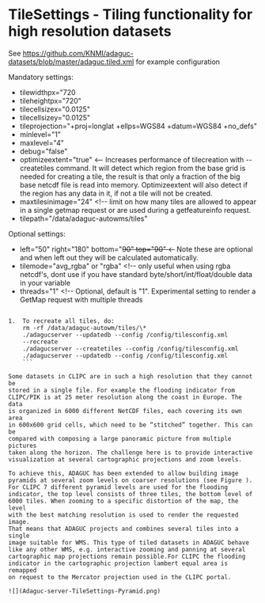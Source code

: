 TileSettings - Tiling functionality for high resolution datasets
================================================================

See https://github.com/KNMI/adaguc-datasets/blob/master/adaguc.tiled.xml
for example configuration

Mandatory settings:

-   tilewidthpx="720
-   tileheightpx="720"
-   tilecellsizex="0.0125"
-   tilecellsizey="0.0125"
-   tileprojection="+proj=longlat +ellps=WGS84 +datum=WGS84 +no_defs"
-   minlevel="1"
-   maxlevel="4"
-   debug="false"
-   optimizeextent="true" <-- Increases performance of tilecreation
    with --createtiles command. It will detect which region from the
    base grid is needed for creating a tile, the result is that only a
    fraction of the big base netcdf file is read into memory.
    Optimizeextent will also detect if the region has any data in it, if
    not a tile will not be created.
-   maxtilesinimage="24" <!-- limit on how many tiles are allowed to
    appear in a single getmap request or are used during a
    getfeatureinfo request.
-   tilepath="/data/adaguc-autowms/tiles"

Optional settings:

-   left="50" right="180" bottom="~~90" top="90" <-~~ Note these are
    optional and when left out they will be calculated automatically.
-   tilemode="avg_rgba" or "rgba" <!-- only useful when using rgba
    netcdf's, dont use if you have standard byte/short/int/float/double
    data in your variable
-   threads="1" <!-- Optional, default is "1". Experimental setting
    to render a GetMap request with multiple threads

```

1.  To recreate all tiles, do:
    rm -rf /data/adaguc-autowm/tiles/\*
    ./adagucserver --updatedb --config /config/tilesconfig.xml
    --recreate
    ./adagucserver --createtiles --config /config/tilesconfig.xml
    ./adagucserver --updatedb --config /config/tilesconfig.xml
    ```

Some datasets in CLIPC are in such a high resolution that they cannot be
stored in a single file. For example the flooding indicator from
CLIPC/PIK is at 25 meter resolution along the coast in Europe. The data
is organized in 6000 different NetCDF files, each covering its own area
in 600x600 grid cells, which need to be “stitched” together. This can be
compared with composing a large panoramic picture from multiple pictures
taken along the horizon. The challenge here is to provide interactive
visualization at several cartographic projections and zoom levels.

To achieve this, ADAGUC has been extended to allow building image
pyramids at several zoom levels on coarser resolutions (see Figure ).
For CLIPC 7 different pyramid levels are used for the flooding
indicator, the top level consists of three tiles, the bottom level of
6000 tiles. When zooming to a specific distortion of the map, the level
with the best matching resolution is used to render the requested image.
That means that ADAGUC projects and combines several tiles into a single
image suitable for WMS. This type of tiled datasets in ADAGUC behave
like any other WMS, e.g. interactive zooming and panning at several
cartographic map projections remain possible.For CLIPC the flooding
indicator in the cartographic projection lambert equal area is remapped
on request to the Mercator projection used in the CLIPC portal.

![](Adaguc-server-TileSettings-Pyramid.png)
